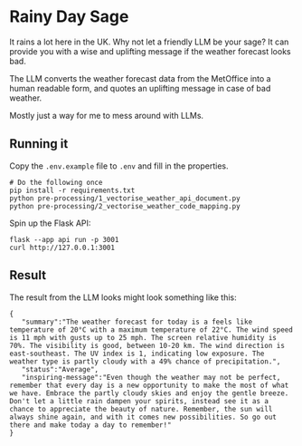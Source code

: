 # Rainy Day Sage
It rains a lot here in the UK. Why not let a friendly LLM be your sage? It can provide you with a wise 
and uplifting message if the weather forecast looks bad.

The LLM converts the weather forecast data from the MetOffice into a human readable form, and
quotes an uplifting message in case of bad weather.

Mostly just a way for me to mess around with LLMs.

## Running it
Copy the `.env.example` file to `.env` and fill in the properties.

```
# Do the following once
pip install -r requirements.txt
python pre-processing/1_vectorise_weather_api_document.py
python pre-processing/2_vectorise_weather_code_mapping.py
```

Spin up the Flask API:

```
flask --app api run -p 3001
curl http://127.0.0.1:3001
```

## Result

The result from the LLM looks might look something like this:

```
{
   "summary":"The weather forecast for today is a feels like temperature of 20°C with a maximum temperature of 22°C. The wind speed is 11 mph with gusts up to 25 mph. The screen relative humidity is 70%. The visibility is good, between 10-20 km. The wind direction is east-southeast. The UV index is 1, indicating low exposure. The weather type is partly cloudy with a 49% chance of precipitation.",
   "status":"Average",
   "inspiring-message":"Even though the weather may not be perfect, remember that every day is a new opportunity to make the most of what we have. Embrace the partly cloudy skies and enjoy the gentle breeze. Don't let a little rain dampen your spirits, instead see it as a chance to appreciate the beauty of nature. Remember, the sun will always shine again, and with it comes new possibilities. So go out there and make today a day to remember!"
}
```